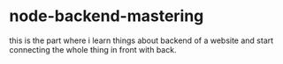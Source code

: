# node-backend-mastering
this is the part where i learn things about backend of a website and start connecting the whole thing in front with back.
